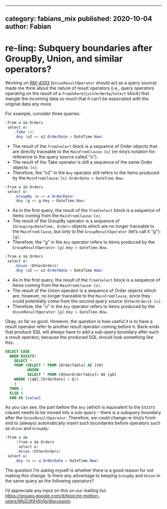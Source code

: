 ﻿----
category: fabians_mix
published: 2020-10-04
author: Fabian
----

# re-linq: Subquery boundaries after GroupBy, Union, and similar operators?

Working on [RM-4093](https://www.re-motion.org/jira/browse/RM-4093) (`UnionResultOperator` should act as a query source) made me think about the nature of result operators (i.e., query operators operating on the result of a `from`/`where`/`join`/`orderby`/`select` block) that mangle the incoming data so much that it can’t be associated with the original data any more.

For example, consider three queries:

```csharp
(from o in Orders
 select o)
    .Take (4)
    .Any (o2 => o2.OrderDate > DateTime.Now)
```

- The result of the `from`/`select` block is a sequence of Order objects that are directly traceable to the `MainFromClause`: `[o]` (re-linq’s notation for: reference to the query source called "o").
- The result of the Take operator is still a sequence of the same Order objects: `[o]`.
- Therefore, the "o2" in the `Any` operator still refers to the items produced by the `MainFromClause`: `[o].OrderDate > DateTime.Now`.

```csharp
(from o in Orders
 select o)
    .GroupBy (o => o.OrderDate)
    .Any (g => g.Key > DateTime.Now)
```

- As in the first query, the result of the `from`/`select` block is a sequence of items coming from the `MainFromClause`: `[o]`.
- The result of the GroupBy operator is a sequence of `IGrouping<DateTime, Order>` objects which are no longer traceable to the `MainFromClause`, but only to the `GroupResultOperator` (let’s call it "g"): `[g]`.
- Therefore, the "g" in the `Any` operator refers to items produced by the `GroupResultOperator`: `[g].Key > DateTime.Now`.

```csharp
(from o in Orders
 select o)
    .Union (OtherOrders)
    .Any (o2 => o2.OrderDate > DateTime.Now)
```

- As in the first query, the result of the `from`/`select` block is a sequence of items coming from the `MainFromClause`: `[o]`.
- The result of the Union operator is a sequence of Order objects which are, however, no longer traceable to the `MainFromClause`, since they could potentially come from the second query source (`OtherOrders`): `[u]`.
- Therefore, the "u" in the `Any` operator refers to items produced by the `UnionResultOperator`: `[g].Key > DateTime.Now`.

Okay, so far so good. However, the question is how useful it is to have a result operator refer to another result operator coming before it. Back-ends that produce SQL will always have to add a sub-query boundary after such a result operator, because the produced SQL should look something like this:

```sql
SELECT CASE
  WHEN EXISTS(
    SELECT *
    FROM (SELECT * FROM [OrderTable] AS [t0]
          UNION
          SELECT * FROM [OtherOrderTable]) AS [q0]
    WHERE ([q0].[OrderDate] > @1)
    )
  THEN 1
  ELSE 0
  END AS [value]
```

As you can see, the part before the `Any` (which is equivalent to the `EXISTS` clause) needs to be moved into a sub-query – there is a subquery boundary after the `UnionResultOperator`. Therefore, we could change re-linq’s front-end to (always) automatically insert such boundaries before operators such as `Union` and `GroupBy`:

```csharp
(from u in
     (from o in Orders
      select o)
     .Union (OtherOrders)
 select u)
    .Any (u => u.OrderDate > DateTime.Now)
```

The question I’m asking myself is whether there is a good reason for not making this change. Is there any advantage to keeping `GroupBy` and `Union` in the same query as the following operators?

I’d appreciate any input on this on our mailing list: <https://groups.google.com/d/topic/re-motion-users/MgZcKlHAn1g/discussion>.